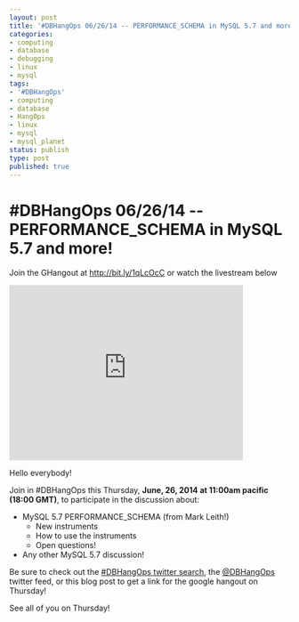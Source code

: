 ```yaml
---
layout: post
title: '#DBHangOps 06/26/14 -- PERFORMANCE_SCHEMA in MySQL 5.7 and more!'
categories:
- computing
- database
- debugging
- linux
- mysql
tags:
- '#DBHangOps'
- computing
- database
- HangOps
- linux
- mysql
- mysql_planet
status: publish
type: post
published: true
---
```

\#DBHangOps 06/26/14 -- PERFORMANCE_SCHEMA in MySQL 5.7 and more!
=========================================================

Join the GHangout at http://bit.ly/1qLcOcC or watch the livestream below

<iframe width="420" height="315" src="http://www.youtube.com/embed/vWC147j8iuw" frameborder="0" allowfullscreen></iframe>

Hello everybody!

Join in \#DBHangOps this Thursday, **June, 26, 2014 at 11:00am pacific (18:00 GMT)**, to participate in the discussion about:

* MySQL 5.7 PERFORMANCE_SCHEMA (from Mark Leith!)
	* New instruments
	* How to use the instruments
	* Open questions!
* Any other MySQL 5.7 discussion!

Be sure to check out the [\#DBHangOps twitter search](https://twitter.com/search/realtime?q=%23DBHangOps), the [@DBHangOps](https://twitter.com/dbhangops) twitter feed, or this blog post to get a link for the google hangout on Thursday!

See all of you on Thursday!
